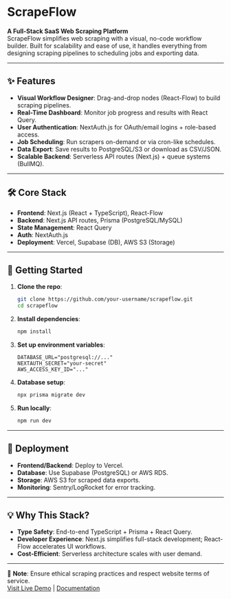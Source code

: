 # ScrapeFlow

**A Full-Stack SaaS Web Scraping Platform**  
ScrapeFlow simplifies web scraping with a visual, no-code workflow builder. Built for scalability and ease of use, it handles everything from designing scraping pipelines to scheduling jobs and exporting data.

---

## ✨ Features
- **Visual Workflow Designer**: Drag-and-drop nodes (React-Flow) to build scraping pipelines.
- **Real-Time Dashboard**: Monitor job progress and results with React Query.
- **User Authentication**: NextAuth.js for OAuth/email logins + role-based access.
- **Job Scheduling**: Run scrapers on-demand or via cron-like schedules.
- **Data Export**: Save results to PostgreSQL/S3 or download as CSV/JSON.
- **Scalable Backend**: Serverless API routes (Next.js) + queue systems (BullMQ).

---

## 🛠 Core Stack
- **Frontend**: Next.js (React + TypeScript), React-Flow
- **Backend**: Next.js API routes, Prisma (PostgreSQL/MySQL)
- **State Management**: React Query
- **Auth**: NextAuth.js
- **Deployment**: Vercel, Supabase (DB), AWS S3 (Storage)

---

## 🚀 Getting Started
1. **Clone the repo**:
   ```bash
   git clone https://github.com/your-username/scrapeflow.git
   cd scrapeflow
   ```
2. **Install dependencies**:
   ```bash
   npm install
   ```
3. **Set up environment variables**:
   ```env
   DATABASE_URL="postgresql://..."
   NEXTAUTH_SECRET="your-secret"
   AWS_ACCESS_KEY_ID="..."
   ```
4. **Database setup**:
   ```bash
   npx prisma migrate dev
   ```
5. **Run locally**:
   ```bash
   npm run dev
   ```

---

## 🚀 Deployment
- **Frontend/Backend**: Deploy to Vercel.
- **Database**: Use Supabase (PostgreSQL) or AWS RDS.
- **Storage**: AWS S3 for scraped data exports.
- **Monitoring**: Sentry/LogRocket for error tracking.

---

## 💡 Why This Stack?
- **Type Safety**: End-to-end TypeScript + Prisma + React Query.
- **Developer Experience**: Next.js simplifies full-stack development; React-Flow accelerates UI workflows.
- **Cost-Efficient**: Serverless architecture scales with user demand.

---

📌 **Note**: Ensure ethical scraping practices and respect website terms of service.  
[Visit Live Demo](https://scrapeflow.example.com) | [Documentation](https://docs.scrapeflow.example.com)
